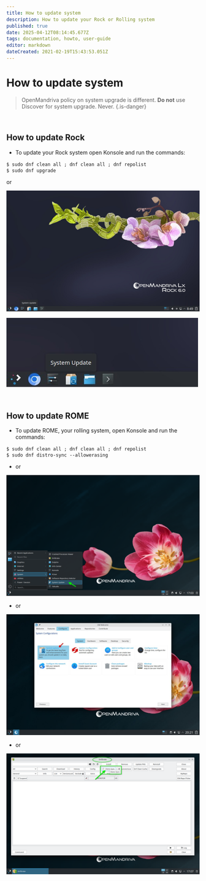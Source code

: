 ```yaml
---
title: How to update system
description: How to update your Rock or Rolling system
published: true
date: 2025-04-12T08:14:45.677Z
tags: documentation, howto, user-guide
editor: markdown
dateCreated: 2021-02-19T15:43:53.051Z
---
```


# How to update system

> OpenMandriva policy on system upgrade is different.
> **Do not** use Discover for system upgrade. Never.
{.is-danger}

<br>

## How to update Rock
- To update your Rock system open Konsole and run the commands:
```
$ sudo dnf clean all ; dnf clean all ; dnf repolist
$ sudo dnf upgrade
```

or

![update-60-taskmanager01.jpg](/images/update-60-taskmanager01.jpg)

![update-60-taskmanager02.jpg](/images/update-60-taskmanager02.jpg)

<br>

## How to update ROME
- To update ROME, your rolling system, open Konsole and run the commands:
```
$ sudo dnf clean all ; dnf clean all ; dnf repolist
$ sudo dnf distro-sync --allowerasing
```

- or

![update-menu.png](/images/update-menu.png)

- or


![update-omwelc.jpg](/images/update-omwelc.jpg)

- or

![update-dnfdrake.png](/images/update-dnfdrake.png)
